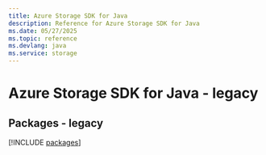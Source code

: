 ```yaml
---
title: Azure Storage SDK for Java
description: Reference for Azure Storage SDK for Java
ms.date: 05/27/2025
ms.topic: reference
ms.devlang: java
ms.service: storage
---
```

# Azure Storage SDK for Java - legacy
## Packages - legacy
[!INCLUDE [packages](storage-index.md)]